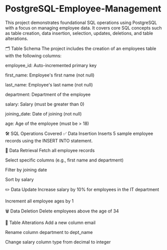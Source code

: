 # PostgreSQL-Employee-Management

This project demonstrates foundational SQL operations using PostgreSQL with a focus on managing employee data. It covers core SQL concepts such as table creation, data insertion, selection, updates, deletions, and table alterations.

🗂️ Table Schema
The project includes the creation of an employees table with the following columns:

employee_id: Auto-incremented primary key

first_name: Employee's first name (not null)

last_name: Employee's last name (not null)

department: Department of the employee

salary: Salary (must be greater than 0)

joining_date: Date of joining (not null)

age: Age of the employee (must be > 18)

🛠️ SQL Operations Covered
✅ Data Insertion
Inserts 5 sample employee records using the INSERT INTO statement.

📄 Data Retrieval
Fetch all employee records

Select specific columns (e.g., first name and department)

Filter by joining date

Sort by salary

✏️ Data Update
Increase salary by 10% for employees in the IT department

Increment all employee ages by 1

🗑️ Data Deletion
Delete employees above the age of 34

🔧 Table Alterations
Add a new column email

Rename column department to dept_name

Change salary column type from decimal to integer

